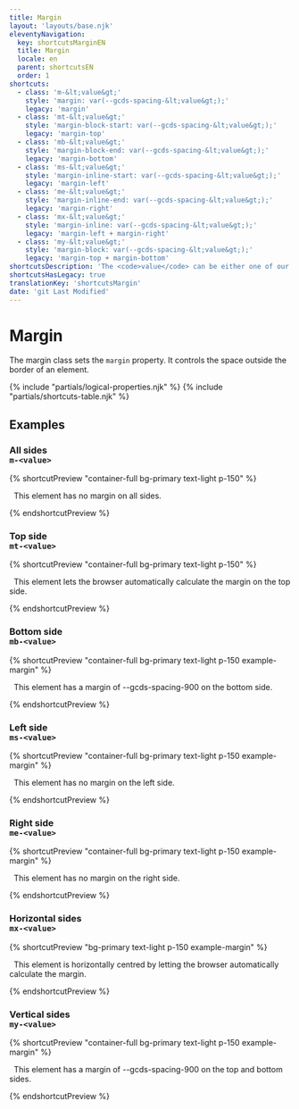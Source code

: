 ```yaml
---
title: Margin
layout: 'layouts/base.njk'
eleventyNavigation:
  key: shortcutsMarginEN
  title: Margin
  locale: en
  parent: shortcutsEN
  order: 1
shortcuts:
  - class: 'm-&lt;value&gt;'
    style: 'margin: var(--gcds-spacing-&lt;value&gt;);'
    legacy: 'margin'
  - class: 'mt-&lt;value&gt;'
    style: 'margin-block-start: var(--gcds-spacing-&lt;value&gt;);'
    legacy: 'margin-top'
  - class: 'mb-&lt;value&gt;'
    style: 'margin-block-end: var(--gcds-spacing-&lt;value&gt;);'
    legacy: 'margin-bottom'
  - class: 'ms-&lt;value&gt;'
    style: 'margin-inline-start: var(--gcds-spacing-&lt;value&gt;);'
    legacy: 'margin-left'
  - class: 'me-&lt;value&gt;'
    style: 'margin-inline-end: var(--gcds-spacing-&lt;value&gt;);'
    legacy: 'margin-right'
  - class: 'mx-&lt;value&gt;'
    style: 'margin-inline: var(--gcds-spacing-&lt;value&gt;);'
    legacy: 'margin-left + margin-right'
  - class: 'my-&lt;value&gt;'
    style: 'margin-block: var(--gcds-spacing-&lt;value&gt;);'
    legacy: 'margin-top + margin-bottom'
shortcutsDescription: 'The <code>value</code> can be either one of our <a href="/en/styles/spacing/">predefined spacing tokens</a> (<code>0</code> - <code>1250</code>) or <code>auto</code>.'
shortcutsHasLegacy: true
translationKey: 'shortcutsMargin'
date: 'git Last Modified'
---
```


# Margin

The margin class sets the `margin` property. It controls the space outside the border of an element.

{% include "partials/logical-properties.njk" %}
{% include "partials/shortcuts-table.njk" %}

## Examples

### All sides<br/>`m-<value>`

{% shortcutPreview "container-full bg-primary text-light p-150" %}

<p class="m-0">
  This element has no margin on all sides.
</p>
{% endshortcutPreview %}

### Top side<br/>`mt-<value>`

{% shortcutPreview "container-full bg-primary text-light p-150" %}

<p class="mt-auto">
  This element lets the browser automatically calculate the margin on the top side.
</p>
{% endshortcutPreview %}

### Bottom side<br/>`mb-<value>`

{% shortcutPreview "container-full bg-primary text-light p-150 example-margin" %}

<p class="mb-900">
  This element has a margin of --gcds-spacing-900 on the bottom side.
</p>
{% endshortcutPreview %}

### Left side<br/>`ms-<value>`

{% shortcutPreview "container-full bg-primary text-light p-150 example-margin" %}

<p class="m-900 ms-0">
  This element has no margin on the left side.
</p>
{% endshortcutPreview %}

### Right side<br/>`me-<value>`

{% shortcutPreview "container-full bg-primary text-light p-150 example-margin" %}

<p class="m-900 me-0">
  This element has no margin on the right side.
</p>
{% endshortcutPreview %}

### Horizontal sides<br/>`mx-<value>`

{% shortcutPreview "bg-primary text-light p-150 example-margin" %}

<p class="container-md mx-auto">
  This element is horizontally centred by letting the browser automatically calculate the margin.
</p>
{% endshortcutPreview %}

### Vertical sides<br/>`my-<value>`

{% shortcutPreview "container-full bg-primary text-light p-150 example-margin" %}

<p class="my-900">
  This element has a margin of --gcds-spacing-900 on the top and bottom sides.
</p>
{% endshortcutPreview %}
